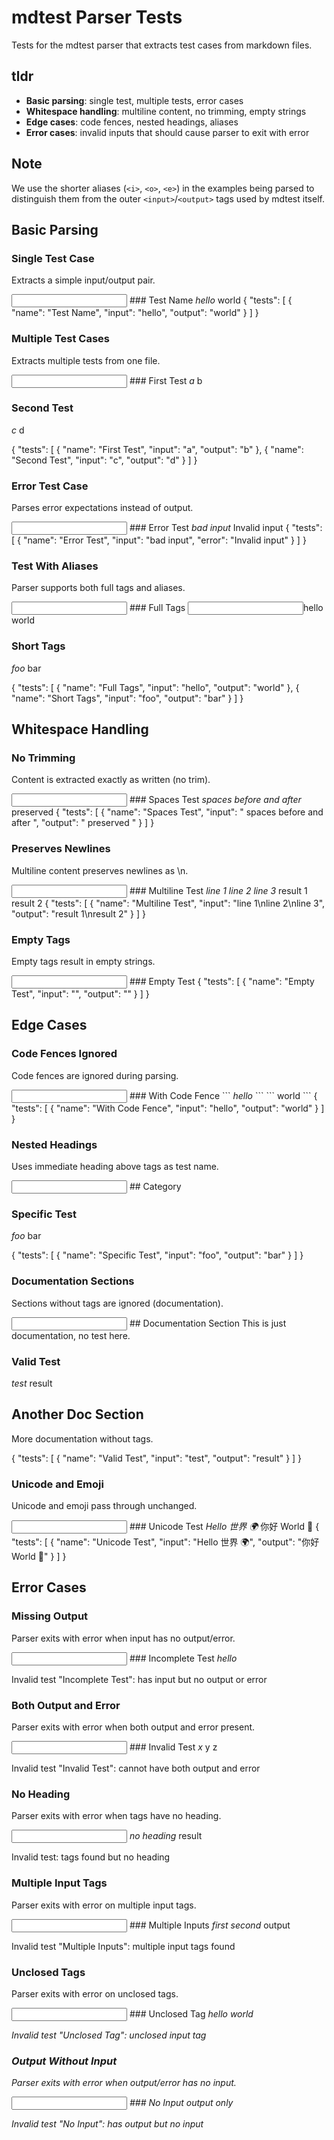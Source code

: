 # mdtest Parser Tests

Tests for the mdtest parser that extracts test cases from markdown files.

## tldr

- **Basic parsing**: single test, multiple tests, error cases
- **Whitespace handling**: multiline content, no trimming, empty strings
- **Edge cases**: code fences, nested headings, aliases
- **Error cases**: invalid inputs that should cause parser to exit with error

## Note

We use the shorter aliases (`<i>`, `<o>`, `<e>`) in the examples being parsed to distinguish them from the outer `<input>`/`<output>` tags used by mdtest itself.

## Basic Parsing

### Single Test Case
Extracts a simple input/output pair.

<input>
### Test Name
<i>hello</i>
<o>world</o>
</input>

<output>
{
  "tests": [
    {
      "name": "Test Name",
      "input": "hello",
      "output": "world"
    }
  ]
}
</output>

### Multiple Test Cases
Extracts multiple tests from one file.

<input>
### First Test
<i>a</i>
<o>b</o>

### Second Test
<i>c</i>
<o>d</o>
</input>

<output>
{
  "tests": [
    {
      "name": "First Test",
      "input": "a",
      "output": "b"
    },
    {
      "name": "Second Test",
      "input": "c",
      "output": "d"
    }
  ]
}
</output>

### Error Test Case
Parses error expectations instead of output.

<input>
### Error Test
<i>bad input</i>
<e>Invalid input</e>
</input>

<output>
{
  "tests": [
    {
      "name": "Error Test",
      "input": "bad input",
      "error": "Invalid input"
    }
  ]
}
</output>

### Test With Aliases
Parser supports both full tags and aliases.

<input>
### Full Tags
<input>hello</input>
<output>world</output>

### Short Tags
<i>foo</i>
<o>bar</o>
</input>

<output>
{
  "tests": [
    {
      "name": "Full Tags",
      "input": "hello",
      "output": "world"
    },
    {
      "name": "Short Tags",
      "input": "foo",
      "output": "bar"
    }
  ]
}
</output>

## Whitespace Handling

### No Trimming
Content is extracted exactly as written (no trim).

<input>
### Spaces Test
<i>  spaces before and after  </i>
<o>  preserved  </o>
</input>

<output>
{
  "tests": [
    {
      "name": "Spaces Test",
      "input": "  spaces before and after  ",
      "output": "  preserved  "
    }
  ]
}
</output>

### Preserves Newlines
Multiline content preserves newlines as \n.

<input>
### Multiline Test
<i>line 1
line 2
line 3</i>
<o>result 1
result 2</o>
</input>

<output>
{
  "tests": [
    {
      "name": "Multiline Test",
      "input": "line 1\nline 2\nline 3",
      "output": "result 1\nresult 2"
    }
  ]
}
</output>

### Empty Tags
Empty tags result in empty strings.

<input>
### Empty Test
<i></i>
<o></o>
</input>

<output>
{
  "tests": [
    {
      "name": "Empty Test",
      "input": "",
      "output": ""
    }
  ]
}
</output>

## Edge Cases

### Code Fences Ignored
Code fences are ignored during parsing.

<input>
### With Code Fence
```
<i>hello</i>
```
```
<o>world</o>
```
</input>

<output>
{
  "tests": [
    {
      "name": "With Code Fence",
      "input": "hello",
      "output": "world"
    }
  ]
}
</output>

### Nested Headings
Uses immediate heading above tags as test name.

<input>
## Category

### Specific Test
<i>foo</i>
<o>bar</o>
</input>

<output>
{
  "tests": [
    {
      "name": "Specific Test",
      "input": "foo",
      "output": "bar"
    }
  ]
}
</output>

### Documentation Sections
Sections without tags are ignored (documentation).

<input>
## Documentation Section
This is just documentation, no test here.

### Valid Test
<i>test</i>
<o>result</o>

## Another Doc Section
More documentation without tags.
</input>

<output>
{
  "tests": [
    {
      "name": "Valid Test",
      "input": "test",
      "output": "result"
    }
  ]
}
</output>

### Unicode and Emoji
Unicode and emoji pass through unchanged.

<input>
### Unicode Test
<i>Hello 世界 🌍</i>
<o>你好 World 🎉</o>
</input>

<output>
{
  "tests": [
    {
      "name": "Unicode Test",
      "input": "Hello 世界 🌍",
      "output": "你好 World 🎉"
    }
  ]
}
</output>

## Error Cases

### Missing Output
Parser exits with error when input has no output/error.

<input>
### Incomplete Test
<i>hello</i>
</input>

<error>Invalid test "Incomplete Test": has input but no output or error</error>

### Both Output and Error
Parser exits with error when both output and error present.

<input>
### Invalid Test
<i>x</i>
<o>y</o>
<e>z</e>
</input>

<error>Invalid test "Invalid Test": cannot have both output and error</error>

### No Heading
Parser exits with error when tags have no heading.

<input>
<i>no heading</i>
<o>result</o>
</input>

<error>Invalid test: tags found but no heading</error>

### Multiple Input Tags
Parser exits with error on multiple input tags.

<input>
### Multiple Inputs
<i>first</i>
<i>second</i>
<o>output</o>
</input>

<error>Invalid test "Multiple Inputs": multiple input tags found</error>

### Unclosed Tags
Parser exits with error on unclosed tags.

<input>
### Unclosed Tag
<i>hello
<o>world</o>
</input>

<error>Invalid test "Unclosed Tag": unclosed input tag</error>

### Output Without Input
Parser exits with error when output/error has no input.

<input>
### No Input
<o>output only</o>
</input>

<error>Invalid test "No Input": has output but no input</error>